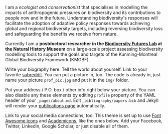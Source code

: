 I am a *ecologist and conservationist* that specialises in modelling the impacts of anthropogenic pressures on biodiversity and its contributions to people now and in the future. Understanding biodiversity's responses will facilitate the adoption of adaptive policy responses towards achieving global and regional biodiversity targets, including reversing biodiversity loss and safeguarding the benefits we receive from nature.   

Currently I am a **postdoctoral researcher in the [Biodiversity Futures Lab](https://www.nhm.ac.uk/our-science/research/projects/predicts.html) at the Natural History Museum** on a large-scale project assessing biodiversity modelling tools to support the goals and targets of the Kunming-Montreal Global Biodiversity Framework (KMGBF). 

Write your biography here. Tell the world about yourself. Link to your favorite [subreddit](http://reddit.com). You can put a picture in, too. The code is already in, just name your picture `prof_pic.jpg` and put it in the `img/` folder.

Put your address / P.O. box / other info right below your picture. You can also disable any these elements by editing `profile` property of the YAML header of your `_pages/about.md`. Edit `_bibliography/papers.bib` and Jekyll will render your [publications page](/al-folio/publications/) automatically.

Link to your social media connections, too. This theme is set up to use [Font Awesome icons](https://fontawesome.com/) and [Academicons](https://jpswalsh.github.io/academicons/), like the ones below. Add your Facebook, Twitter, LinkedIn, Google Scholar, or just disable all of them.
